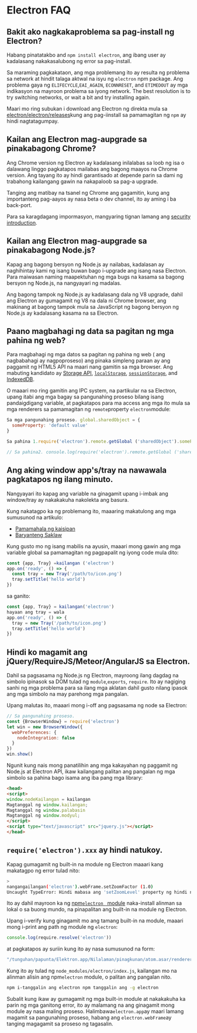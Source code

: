 # Electron FAQ

## Bakit ako nagkakaproblema sa pag-install ng Electron?

Habang pinatatakbo and `npm install electron`, ang ibang user ay kadalasang nakakasalubong ng error sa pag-install.

Sa maraming pagkakataon, ang mga problemang ito ay resulta ng problema sa network at hindit talaga aktwal na isyu ng `electron` npm package. Ang problema gaya ng `ELIFECYCLE`,`EAI_AGAIN`, `ECONNRESET`, and `ETIMEDOUT` ay mga indikasyon na mayroon problema sa iyong network. The best resolution is to try switching networks, or wait a bit and try installing again.

Maari mo ring subukan i download ang Electron ng direkta mula sa [electron/electron/releases](https://github.com/electron/electron/releases)kung ang pag-iinstall sa pamamagitan ng `npm` ay hindi nagtatagumpay.

## Kailan ang Electron mag-aupgrade sa pinakabagong Chrome?

Ang Chrome version ng Electron ay kadalasang inilalabas sa loob ng isa o dalawang linggo pagkatapos mailabas ang bagong maayos na Chrome version. Ang tayang ito ay hindi garantisado at depende parin sa dami ng trabahong kailangang gawin na nakapaloob sa pag-a upgrade.

Tanging ang matibay na tsanel ng Chrome ang gagamitin, kung ang importanteng pag-aayos ay nasa beta o dev channel, ito ay aming i ba back-port.

Para sa karagdagang impormasyon, mangyaring tignan lamang ang [ security introduction](tutorial/security.md).

## Kailan ang Electron mag-aupgrade sa pinakabagong Node.js?

Kapag ang bagong bersyon ng Node.js ay nailabas, kadalasan ay naghihintay kami ng isang buwan bago i-upgrade ang isang nasa Electron. Para maiwasan naming maapektuhan ng mga bugs na kasama sa bagong bersyon ng Node.js, na nangyayari ng madalas.

Ang bagong tampok ng Node.js ay kadalasang dala ng V8 upgrade, dahil ang Electron ay gumagamit ng V8 na dala ni Chrome browser, ang makinang at bagong tampok mula sa JavaScript ng bagong bersyon ng Node.js ay kadalasang kasama na sa Electron.

## Paano magbahagi ng data sa pagitan ng mga pahina ng web?

Para magbahagi ng mga datos sa pagitan ng pahina ng web ( ang nagbabahagi ay nagpoproseso) ang pinaka simpleng paraan ay ang paggamit ng HTML5 API na maari nang gamitin sa mga browser. Ang mabuting kandidato ay [Storage API](https://developer.mozilla.org/en-US/docs/Web/API/Storage), [`localStorage`](https://developer.mozilla.org/en-US/docs/Web/API/Window/localStorage), [`sessionStorage`](https://developer.mozilla.org/en-US/docs/Web/API/Window/sessionStorage), and [IndexedDB](https://developer.mozilla.org/en-US/docs/Web/API/IndexedDB_API).

O maaari mo ring gamitin ang IPC system, na partikular na sa Electron, upang itabi ang mga bagay sa pangunahing proseso bilang isang pandaigdigang variable, at pagkatapos para ma access ang mga ito mula sa mga renderers sa pamamagitan ng `remote`property `electron`module:

```javascript
Sa mga pangunahing proseso. global.sharedObject = {
  someProperty: 'default value'
}
```

```javascript
Sa pahina 1.require('electron').remote.getGlobal ('sharedObject').someProperty = 'bagong halaga'
```

```javascript
// Sa pahina2. console.log(require('electron').remote.getGlobal ('sharedObject').someProperty)
```

## Ang aking window app's/tray na nawawala pagkatapos ng ilang minuto.

Nangyayari ito kapag ang variable na ginagamit upang i-imbak ang window/tray ay nakakakuha nakolekta ang basura.

Kung nakatagpo ka ng problemang ito, maaaring makatulong ang mga sumusunod na artikulo:

* [Pamamahala ng kaisipan](https://developer.mozilla.org/en-US/docs/Web/JavaScript/Memory_Management)
* [Baryanteng Saklaw](https://msdn.microsoft.com/library/bzt2dkta(v=vs.94).aspx)

Kung gusto mo ng isang mabilis na ayusin, maaari mong gawin ang mga variable global sa pamamagitan ng pagpapalit ng iyong code mula dito:

```javascript
const {app, Tray} =kailangan ('electron')
app.on('ready', () => {
  const tray = new Tray('/path/to/icon.png')
  tray.setTitle('hello world')
})
```

sa ganito:

```javascript
const {app, Tray} = kailangan('electron')
hayaan ang tray = wala
app.on('ready', () => {
  tray = new Tray('/path/to/icon.png')
  tray.setTitle('hello world')
})
```

## Hindi ko magamit ang jQuery/RequireJS/Meteor/AngularJS sa Electron.

Dahil sa pagsasama ng Node.js ng Electron, mayroong ilang dagdag na simbolo ipinasok sa DOM tulad ng `module`,`exports`, `require`. Ito ay nagiging sanhi ng mga problema para sa ilang mga aklatan dahil gusto nilang ipasok ang mga simbolo na may parehong mga pangalan.

Upang malutas ito, maaari mong i-off ang pagsasama ng node sa Electron:

```javascript
// Sa pangunahing proseso. 
const {BrowserWindow} = require('electron')
let win = new BrowserWindow({
  webPreferences: {
    nodeIntegration: false
  }
})
win.show()
```

Ngunit kung nais mong panatilihin ang mga kakayahan ng paggamit ng Node.js at Electron API, ikaw kailangang palitan ang pangalan ng mga simbolo sa pahina bago isama ang iba pang mga library:

```html
<head>
<script>
window.nodeKailangan = kailangan
Magtanggal ng window.kailangan;
Magtanggal ng window.palabasin
Magtanggal ng window.modyul;
</script>
<script type="text/javascript" src="jquery.js"></script>
</head>
```

## `require('electron').xxx` ay hindi natukoy.

Kapag gumagamit ng built-in na module ng Electron maaari kang makatagpo ng error tulad nito:

```sh
>
nangangailangan('electron').webFrame.setZoomFactor (1.0)
Uncaught TypeError: Hindi mabasa ang 'setZoomLevel' property ng hindi natukoy
```

Ito ay dahil mayroon ka ng [npm`electron ` module](https://www.npmjs.com/package/electron) naka-install alinman sa lokal o sa buong mundo, na pinapalitan ang built-in na module ng Electron.

Upang i-verify kung ginagamit mo ang tamang built-in na module, maaari mong i-print ang path ng module ng `electron`:

```javascript
console.log(require.resolve('electron'))
```

at pagkatapos ay suriin kung ito ay nasa sumusunod na form:

```sh
"/tunguhan/papunta/Elektron.app/Nilalaman/pinagkunan/atom.asar/renderer/api/lib/inilabas/elektron.js'
```

Kung ito ay tulad ng `node_modules/electron/index.js`, kailangan mo na alinman alisin ang npm`electron` module, o palitan ang pangalan nito.

```sh
npm i-tanggalin ang electron npm tanggalin ang -g electron
```

Subalit kung ikaw ay gumagamit ng mga built-in module at nakakakuha ka parin ng mga ganitong error, ito ay malamang na ang ginagamit mong module ay nasa maling proseso. Halimbawa`electron.app`ay maari lamang magamit sa pangunahing proseso, habang ang `electron.webFrame`ay tanging magagamit sa proseso ng tagasalin.